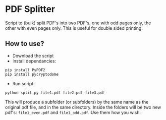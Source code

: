 # PDF Splitter
Script to (bulk) split PDF's into two PDF's, one with odd pages only, the other with even pages only. This is useful for double sided printing. 

## How to use?
- Download the script
- Install dependancies:
```
pip install PyPDF2
pip install pycryptodome
```
- Run script:
```
python split.py file1.pdf file2.pdf file3.pdf
```

This will produce a subfolder (or subfolders) by the same name as the original pdf file, and in the same directory. Inside the folders will be two new pdf's: `file1_even.pdf` and `file1_odd.pdf`. Use them how you wish. 
